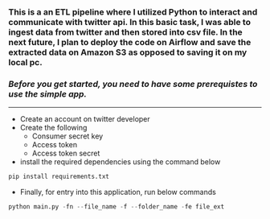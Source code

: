 ### This is a an ETL pipeline where I utilized Python to interact and communicate with twitter api. In this basic task, I was able to ingest data from twitter and then stored into csv file. In the next future, I plan to deploy the code on Airflow and save the extracted data on Amazon S3 as opposed to saving it on my local pc.

 ### _Before you get started, you need to have some prerequistes to use the simple app._

---
- Create an account on twitter developer 
- Create the following
    - Consumer secret key
    - Access token
    - Access token secret
- install the required dependencies using the command below
```python
pip install requirements.txt
```

- Finally, for entry into this application, run below commands

```python
python main.py -fn --file_name -f --folder_name -fe file_ext 
```